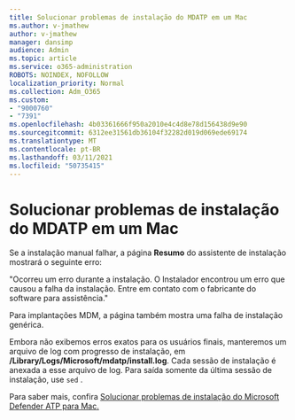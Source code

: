 ```yaml
---
title: Solucionar problemas de instalação do MDATP em um Mac
ms.author: v-jmathew
author: v-jmathew
manager: dansimp
audience: Admin
ms.topic: article
ms.service: o365-administration
ROBOTS: NOINDEX, NOFOLLOW
localization_priority: Normal
ms.collection: Adm_O365
ms.custom:
- "9000760"
- "7391"
ms.openlocfilehash: 4b03361666f950a2010e4c4d8e78d156438d9e90
ms.sourcegitcommit: 6312ee31561db36104f32282d019d069ede69174
ms.translationtype: MT
ms.contentlocale: pt-BR
ms.lasthandoff: 03/11/2021
ms.locfileid: "50735415"
---
```

# <a name="troubleshoot-mdatp-installation-problems-on-a-mac"></a>Solucionar problemas de instalação do MDATP em um Mac

Se a instalação manual falhar, a página **Resumo** do assistente de instalação mostrará o seguinte erro:

"Ocorreu um erro durante a instalação. O Instalador encontrou um erro que causou a falha da instalação. Entre em contato com o fabricante do software para assistência."

Para implantações MDM, a página também mostra uma falha de instalação genérica.

Embora não exibemos erros exatos para os usuários finais, manteremos um arquivo de log com progresso de instalação, em **/Library/Logs/Microsoft/mdatp/install.log**. Cada sessão de instalação é anexada a esse arquivo de log. Para saída somente da última sessão de instalação, use `sed` .

Para saber mais, confira [Solucionar problemas de instalação do Microsoft Defender ATP para Mac.](https://go.microsoft.com/fwlink/?linkid=2144615)
